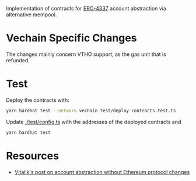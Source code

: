 Implementation of contracts for [ERC-4337](https://eips.ethereum.org/EIPS/eip-4337) account abstraction via alternative mempool.

# Vechain Specific Changes
The changes mainly concern VTHO support, as the gas unit that is refunded.

# Test
Deploy the contracts with:
```bash
yarn hardhat test --network vechain test/deploy-contracts.test.ts
```

Update [./test/config.ts](./test/config.ts) with the addresses of the deployed contracts and

```bash
yarn hardhat test
```

# Resources
- [Vitalik's post on account abstraction without Ethereum protocol changes](https://medium.com/infinitism/erc-4337-account-abstraction-without-ethereum-protocol-changes-d75c9d94dc4a)